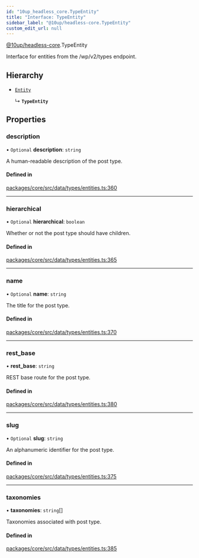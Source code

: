 ```yaml
---
id: "10up_headless_core.TypeEntity"
title: "Interface: TypeEntity"
sidebar_label: "@10up/headless-core.TypeEntity"
custom_edit_url: null
---
```


[@10up/headless-core](../modules/10up_headless_core.md).TypeEntity

Interface for entities from the /wp/v2/types endpoint.

## Hierarchy

- [`Entity`](10up_headless_core.Entity.md)

  ↳ **`TypeEntity`**

## Properties

### description

• `Optional` **description**: `string`

A human-readable description of the post type.

#### Defined in

[packages/core/src/data/types/entities.ts:360](https://github.com/10up/headless/blob/d270384/packages/core/src/data/types/entities.ts#L360)

___

### hierarchical

• `Optional` **hierarchical**: `boolean`

Whether or not the post type should have children.

#### Defined in

[packages/core/src/data/types/entities.ts:365](https://github.com/10up/headless/blob/d270384/packages/core/src/data/types/entities.ts#L365)

___

### name

• `Optional` **name**: `string`

The title for the post type.

#### Defined in

[packages/core/src/data/types/entities.ts:370](https://github.com/10up/headless/blob/d270384/packages/core/src/data/types/entities.ts#L370)

___

### rest\_base

• **rest\_base**: `string`

REST base route for the post type.

#### Defined in

[packages/core/src/data/types/entities.ts:380](https://github.com/10up/headless/blob/d270384/packages/core/src/data/types/entities.ts#L380)

___

### slug

• `Optional` **slug**: `string`

An alphanumeric identifier for the post type.

#### Defined in

[packages/core/src/data/types/entities.ts:375](https://github.com/10up/headless/blob/d270384/packages/core/src/data/types/entities.ts#L375)

___

### taxonomies

• **taxonomies**: `string`[]

Taxonomies associated with post type.

#### Defined in

[packages/core/src/data/types/entities.ts:385](https://github.com/10up/headless/blob/d270384/packages/core/src/data/types/entities.ts#L385)
